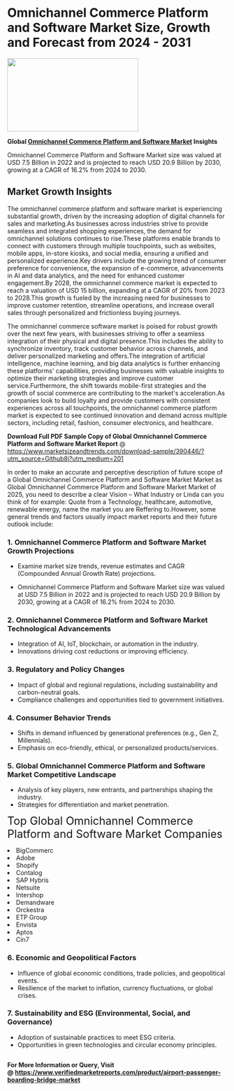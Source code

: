 <H1>Omnichannel Commerce Platform and Software Market Size, Growth and Forecast from 2024 - 2031</H1><img class="aligncenter size-medium wp-image-584254" src="https://thirdeyenews.in/wp-content/uploads/2024/09/Global-Market-Research-300x168.jpeg" alt="" width="300" height="168" /><p><strong>Global&nbsp;<a href="https://www.marketsizeandtrends.com/download-sample/390446/?utm_source=Github8j?utm_medium=201">Omnichannel Commerce Platform and Software Market</a> Insights</strong></p><p>Omnichannel Commerce Platform and Software Market size was valued at USD 7.5 Billion in 2022 and is projected to reach USD 20.9 Billion by 2030, growing at a CAGR of 16.2% from 2024 to 2030.</p><p><h2>Market Growth Insights</h2> <p>The omnichannel commerce platform and software market is experiencing substantial growth, driven by the increasing adoption of digital channels for sales and marketing.As businesses across industries strive to provide seamless and integrated shopping experiences, the demand for omnichannel solutions continues to rise.These platforms enable brands to connect with customers through multiple touchpoints, such as websites, mobile apps, in-store kiosks, and social media, ensuring a unified and personalized experience.Key drivers include the growing trend of consumer preference for convenience, the expansion of e-commerce, advancements in AI and data analytics, and the need for enhanced customer engagement.By 2028, the omnichannel commerce market is expected to reach a valuation of USD 15 billion, expanding at a CAGR of 20% from 2023 to 2028.This growth is fueled by the increasing need for businesses to improve customer retention, streamline operations, and increase overall sales through personalized and frictionless buying journeys.</p> <p>The omnichannel commerce software market is poised for robust growth over the next few years, with businesses striving to offer a seamless integration of their physical and digital presence.This includes the ability to synchronize inventory, track customer behavior across channels, and deliver personalized marketing and offers.The integration of artificial intelligence, machine learning, and big data analytics is further enhancing these platforms' capabilities, providing businesses with valuable insights to optimize their marketing strategies and improve customer service.Furthermore, the shift towards mobile-first strategies and the growth of social commerce are contributing to the market's acceleration.As companies look to build loyalty and provide customers with consistent experiences across all touchpoints, the omnichannel commerce platform market is expected to see continued innovation and demand across multiple sectors, including retail, fashion, consumer electronics, and healthcare.</p><p><span class=""><strong>Download Full PDF Sample Copy of Global Omnichannel Commerce Platform and Software Market Report</strong> @ <a href="https://www.marketsizeandtrends.com/download-sample/390446/?utm_source=Github8j?utm_medium=201" target="_blank">https://www.marketsizeandtrends.com/download-sample/390446/?utm_source=Github8j?utm_medium=201</a></span></p><p>In order to make an accurate and perceptive description of future scope of a Global&nbsp;Omnichannel Commerce Platform and Software Market Market as Global&nbsp;Omnichannel Commerce Platform and Software Market Market of 2025, you need to describe a clear Vision &ndash; What Industry or Linda can you think of for example: Quote from a Technology, healthcare, automotive, renewable energy, name the market you are Reffering to.However, some general trends and factors usually impact market reports and their future outlook include:</p><h3>1.&nbsp;<strong>Omnichannel Commerce Platform and Software Market Growth Projections</strong></h3><ul><li>Examine market size trends, revenue estimates and CAGR (Compounded Annual Growth Rate) projections.</li><li><p>Omnichannel Commerce Platform and Software Market size was valued at USD 7.5 Billion in 2022 and is projected to reach USD 20.9 Billion by 2030, growing at a CAGR of 16.2% from 2024 to 2030.</p></li></ul><h3>2.&nbsp;<strong>Omnichannel Commerce Platform and Software Market Technological Advancements</strong></h3><ul><li>Integration of AI, IoT, blockchain, or automation in the industry.</li><li>Innovations driving cost reductions or improving efficiency.</li></ul><h3>3.&nbsp;<strong>Regulatory and Policy Changes</strong></h3><ul><li>Impact of global and regional regulations, including sustainability and carbon-neutral goals.</li><li>Compliance challenges and opportunities tied to government initiatives.</li></ul><h3>4.&nbsp;<strong>Consumer Behavior Trends</strong></h3><ul><li>Shifts in demand influenced by generational preferences (e.g., Gen Z, Millennials).</li><li>Emphasis on eco-friendly, ethical, or personalized products/services.</li></ul><h3>5.&nbsp;<strong>Global Omnichannel Commerce Platform and Software Market Competitive Landscape</strong></h3><ul><li>Analysis of key players, new entrants, and partnerships shaping the industry.</li><li>Strategies for differentiation and market penetration.</li></ul><p data-pm-slice="1 1 []"><span style="color: inherit; font-family: inherit; font-size: 25px;">Top Global Omnichannel Commerce Platform and Software Market Companies</span></p><div class="" data-test-id=""><p><li>BigCommerc</li><li> Adobe</li><li> Shopify</li><li> Contalog</li><li> SAP Hybris</li><li> Netsuite</li><li> Intershop</li><li> Demandware</li><li> Orckestra</li><li> ETP Group</li><li> Envista</li><li> Aptos</li><li> Cin7</li></p></div><h3>6.&nbsp;<strong>Economic and Geopolitical Factors</strong></h3><ul><li>Influence of global economic conditions, trade policies, and geopolitical events.</li><li>Resilience of the market to inflation, currency fluctuations, or global crises.</li></ul><h3>7.&nbsp;<strong>Sustainability and ESG (Environmental, Social, and Governance)</strong></h3><ul><li>Adoption of sustainable practices to meet ESG criteria.</li><li>Opportunities in green technologies and circular economy principles.</li></ul><h2><strong style="font-size: 14px;">For More Information or Query, Visit @&nbsp;</strong><a style="background-color: #ffffff; font-size: 14px;" href="https://www.marketsizeandtrends.com/report/omnichannel-commerce-platform-and-software-market/" target="_blank">https://www.verifiedmarketreports.com/product/airport-passenger-boarding-bridge-market</a></h2>